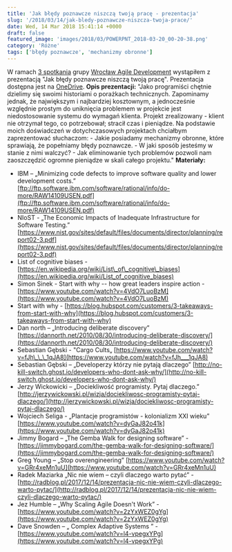 ```yaml
---
title: 'Jak błędy poznawcze niszczą twoją pracę - prezentacja'
slug: '/2018/03/14/jak-bledy-poznawcze-niszcza-twoja-prace/'
date: Wed, 14 Mar 2018 15:41:14 +0000
draft: false
featured_image: 'images/2018/03/POWERPNT_2018-03-20_00-20-38.png'
category: 'Różne'
tags: ['błędy poznawcze', 'mechanizmy obronne']
---
```


W ramach [3 spotkania](https://www.meetup.com/en-AU/Wroclaw-Agile-Development-Meetup/events/248534112/) grupy [Wrocław Agile Development](https://www.meetup.com/en-AU/Wroclaw-Agile-Development-Meetup/) wystąpiłem z prezentacją "Jak błędy poznawcze niszczą twoją pracę". Prezentacja dostępna jest na [OneDrive](https://1drv.ms/p/s!AjEySs0anBSPgtQXIKetXAlnaIcQPQ). **Opis prezentacji:** "Jako programiści chętnie dzielimy się swoimi historiami o porażkach technicznych. Zapominamy jednak, że największym i najbardziej kosztownym, a jednocześnie względnie prostym do uniknięcia problemem w projekcie jest niedostosowanie systemu do wymagań klienta. Projekt zrealizowany - klient nie otrzymał tego, co potrzebował; stracił czas i pieniądze. Na podstawie moich doświadczeń w dotychczasowych projektach chciałbym zaprezentować słuchaczom: - Jakie posiadamy mechanizmy obronne, które sprawiają, że popełniamy błędy poznawcze. - W jaki sposób jesteśmy w stanie z nimi walczyć? - Jak eliminowanie tych problemów pozwoli nam zaoszczędzić ogromne pieniądze w skali całego projektu." **Materiały:**

*   IBM – „Minimizing code defects to improve software quality and lower development costs.” [ftp://ftp.software.ibm.com/software/rational/info/do-more/RAW14109USEN.pdf](ftp://ftp.software.ibm.com/software/rational/info/do-more/RAW14109USEN.pdf)
*   NIoST - „The Economic Impacts of Inadequate Infrastructure for Software Testing.” [https://www.nist.gov/sites/default/files/documents/director/planning/report02-3.pdf](https://www.nist.gov/sites/default/files/documents/director/planning/report02-3.pdf)
*   List of cognitive biases - [https://en.wikipedia.org/wiki/List\_of\_cognitive\_biases](https://en.wikipedia.org/wiki/List_of_cognitive_biases)
*   Simon Sinek - Start with why -- how great leaders inspire action - [https://www.youtube.com/watch?v=4VdO7LuoBzM](https://www.youtube.com/watch?v=4VdO7LuoBzM)
*   Start with why - [https://blog.hubspot.com/customers/3-takeaways-from-start-with-why](https://blog.hubspot.com/customers/3-takeaways-from-start-with-why)
*   Dan north – „Introducing deliberate discovery” [https://dannorth.net/2010/08/30/introducing-deliberate-discovery/](https://dannorth.net/2010/08/30/introducing-deliberate-discovery/)
*   Sebastian Gębski - "Cargo Cults„ [https://www.youtube.com/watch?v=fJh\_\_\_1qJA8](https://www.youtube.com/watch?v=fJh___1qJA8)
*   Sebastian Gębski – „Developerzy którzy nie pytają dlaczego” [http://no-kill-switch.ghost.io/developers-who-dont-ask-why/](http://no-kill-switch.ghost.io/developers-who-dont-ask-why/)
*   Jerzy Wickowicki – „Dociekliwość programisty. Pytaj dlaczego.” [http://jerzywickowski.pl/wizja/dociekliwosc-programisty-pytaj-dlaczego/](http://jerzywickowski.pl/wizja/dociekliwosc-programisty-pytaj-dlaczego/)
*   Wojciech Seliga - „Plantacje programistów - kolonializm XXI wieku” [https://www.youtube.com/watch?v=dyGaJ82o41k](https://www.youtube.com/watch?v=dyGaJ82o41k)
*   Jimmy Bogard – „The Gemba Walk for designing software” -  [https://jimmybogard.com/the-gemba-walk-for-designing-software/](https://jimmybogard.com/the-gemba-walk-for-designing-software/)
*   Greg Young – „Stop overengineering” [https://www.youtube.com/watch?v=GRr4xeMn1uU](https://www.youtube.com/watch?v=GRr4xeMn1uU)
*   Radek Maziarka „Nic nie wiem – czyli dlaczego warto pytać” - [http://radblog.pl/2017/12/14/prezentacja-nic-nie-wiem-czyli-dlaczego-warto-pytac/](http://radblog.pl/2017/12/14/prezentacja-nic-nie-wiem-czyli-dlaczego-warto-pytac/)
*   Jez Humble – „Why Scaling Agile Doesn't Work” - [https://www.youtube.com/watch?v=2zYxWEZ0gYg](https://www.youtube.com/watch?v=2zYxWEZ0gYg)
*   Dave Snowden – „ Complex Adaptive Systems ” \- [https://www.youtube.com/watch?v=l4-vpegxYPg](https://www.youtube.com/watch?v=l4-vpegxYPg)